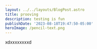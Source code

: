 ```yaml
---
layout: ../../layouts/BlogPost.astro
title: prooving
description: testing is fun
publishDate: '2023-08-18T19:47:50-05:00'
heroImage: /pencil-text.png
---
```

xdxxxxxxxxd

